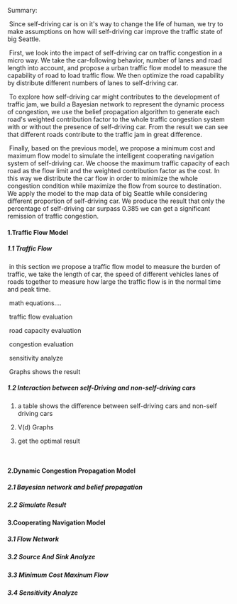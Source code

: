 Summary:  

​     Since self-driving car is on it's way to change the life of human, we try to make assumptions on how will self-driving car improve the traffic state of big Seattle.

​     First, we look into the impact of self-driving car on traffic congestion in a micro way.  We take the car-following behavior, number of lanes and road length into account, and propose a urban traffic flow model to measure the capability of road to load traffic flow. We then optimize the road capability by distribute different numbers of lanes to self-driving car.

​    To explore how self-driving car might contributes to the development of traffic jam,  we build a Bayesian network to represent the dynamic process of congestion, we use the belief propagation algorithm to generate each road's weighted contribution factor to the whole traffic congestion system with or without the presence of self-driving car.  From the result we can see that different roads contribute to the traffic jam in great difference. 

​    Finally, based on the previous model, we propose a minimum cost and maximum flow model to simulate the intelligent cooperating navigation system of self-driving car. We choose the maximum traffic capacity of each road as the flow limit and the weighted contribution factor as the cost.  In this way we distribute the car flow in order to minimize the whole congestion condition while maximize the flow from source to destination. We apply the model to the map data of big Seattle while considering different proportion of self-driving car. We produce the result that only the percentage of self-driving car surpass 0.385 we can get a significant remission of traffic congestion. 



#### 1.Traffic Flow Model



##### 1.1 Traffic Flow

​    in this section we propose a traffic flow model to measure the burden of traffic,  we take the length of car, the speed of different vehicles lanes of roads together to measure how large the traffic flow is in the normal time and peak time.

​     math equations....

​     traffic flow evaluation 

​     road capacity evaluation 

​     congestion evaluation 

​     sensitivity analyze

​     Graphs shows the result 

##### 1.2 Interaction between self-Driving and non-self-driving cars

1. a table shows the difference between self-driving cars and non-self driving cars

2. V(d) Graphs

3. get the optimal result 

   ​

#### 2.Dynamic Congestion Propagation Model

##### 2.1 Bayesian network and belief propagation

##### 2.2 Simulate Result



#### 3.Cooperating Navigation Model

##### 3.1 Flow Network

##### 3.2 Source And Sink Analyze

##### 3.3 Minimum Cost Maxinum Flow

##### 3.4 Sensitivity Analyze